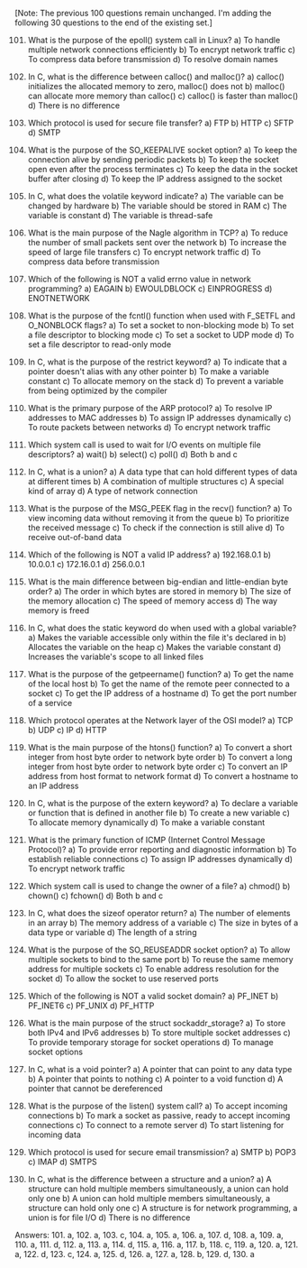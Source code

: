 [Note: The previous 100 questions remain unchanged. I'm adding the following 30 questions to the end of the existing set.]

101. What is the purpose of the epoll() system call in Linux?
    a) To handle multiple network connections efficiently
    b) To encrypt network traffic
    c) To compress data before transmission
    d) To resolve domain names

102. In C, what is the difference between calloc() and malloc()?
    a) calloc() initializes the allocated memory to zero, malloc() does not
    b) malloc() can allocate more memory than calloc()
    c) calloc() is faster than malloc()
    d) There is no difference

103. Which protocol is used for secure file transfer?
    a) FTP
    b) HTTP
    c) SFTP
    d) SMTP

104. What is the purpose of the SO_KEEPALIVE socket option?
    a) To keep the connection alive by sending periodic packets
    b) To keep the socket open even after the process terminates
    c) To keep the data in the socket buffer after closing
    d) To keep the IP address assigned to the socket

105. In C, what does the volatile keyword indicate?
    a) The variable can be changed by hardware
    b) The variable should be stored in RAM
    c) The variable is constant
    d) The variable is thread-safe

106. What is the main purpose of the Nagle algorithm in TCP?
    a) To reduce the number of small packets sent over the network
    b) To increase the speed of large file transfers
    c) To encrypt network traffic
    d) To compress data before transmission

107. Which of the following is NOT a valid errno value in network programming?
    a) EAGAIN
    b) EWOULDBLOCK
    c) EINPROGRESS
    d) ENOTNETWORK

108. What is the purpose of the fcntl() function when used with F_SETFL and O_NONBLOCK flags?
    a) To set a socket to non-blocking mode
    b) To set a file descriptor to blocking mode
    c) To set a socket to UDP mode
    d) To set a file descriptor to read-only mode

109. In C, what is the purpose of the restrict keyword?
    a) To indicate that a pointer doesn't alias with any other pointer
    b) To make a variable constant
    c) To allocate memory on the stack
    d) To prevent a variable from being optimized by the compiler

110. What is the primary purpose of the ARP protocol?
    a) To resolve IP addresses to MAC addresses
    b) To assign IP addresses dynamically
    c) To route packets between networks
    d) To encrypt network traffic

111. Which system call is used to wait for I/O events on multiple file descriptors?
    a) wait()
    b) select()
    c) poll()
    d) Both b and c

112. In C, what is a union?
    a) A data type that can hold different types of data at different times
    b) A combination of multiple structures
    c) A special kind of array
    d) A type of network connection

113. What is the purpose of the MSG_PEEK flag in the recv() function?
    a) To view incoming data without removing it from the queue
    b) To prioritize the received message
    c) To check if the connection is still alive
    d) To receive out-of-band data

114. Which of the following is NOT a valid IP address?
    a) 192.168.0.1
    b) 10.0.0.1
    c) 172.16.0.1
    d) 256.0.0.1

115. What is the main difference between big-endian and little-endian byte order?
    a) The order in which bytes are stored in memory
    b) The size of the memory allocation
    c) The speed of memory access
    d) The way memory is freed

116. In C, what does the static keyword do when used with a global variable?
    a) Makes the variable accessible only within the file it's declared in
    b) Allocates the variable on the heap
    c) Makes the variable constant
    d) Increases the variable's scope to all linked files

117. What is the purpose of the getpeername() function?
    a) To get the name of the local host
    b) To get the name of the remote peer connected to a socket
    c) To get the IP address of a hostname
    d) To get the port number of a service

118. Which protocol operates at the Network layer of the OSI model?
    a) TCP
    b) UDP
    c) IP
    d) HTTP

119. What is the main purpose of the htons() function?
    a) To convert a short integer from host byte order to network byte order
    b) To convert a long integer from host byte order to network byte order
    c) To convert an IP address from host format to network format
    d) To convert a hostname to an IP address

120. In C, what is the purpose of the extern keyword?
    a) To declare a variable or function that is defined in another file
    b) To create a new variable
    c) To allocate memory dynamically
    d) To make a variable constant

121. What is the primary function of ICMP (Internet Control Message Protocol)?
    a) To provide error reporting and diagnostic information
    b) To establish reliable connections
    c) To assign IP addresses dynamically
    d) To encrypt network traffic

122. Which system call is used to change the owner of a file?
    a) chmod()
    b) chown()
    c) fchown()
    d) Both b and c

123. In C, what does the sizeof operator return?
    a) The number of elements in an array
    b) The memory address of a variable
    c) The size in bytes of a data type or variable
    d) The length of a string

124. What is the purpose of the SO_REUSEADDR socket option?
    a) To allow multiple sockets to bind to the same port
    b) To reuse the same memory address for multiple sockets
    c) To enable address resolution for the socket
    d) To allow the socket to use reserved ports

125. Which of the following is NOT a valid socket domain?
    a) PF_INET
    b) PF_INET6
    c) PF_UNIX
    d) PF_HTTP

126. What is the main purpose of the struct sockaddr_storage?
    a) To store both IPv4 and IPv6 addresses
    b) To store multiple socket addresses
    c) To provide temporary storage for socket operations
    d) To manage socket options

127. In C, what is a void pointer?
    a) A pointer that can point to any data type
    b) A pointer that points to nothing
    c) A pointer to a void function
    d) A pointer that cannot be dereferenced

128. What is the purpose of the listen() system call?
    a) To accept incoming connections
    b) To mark a socket as passive, ready to accept incoming connections
    c) To connect to a remote server
    d) To start listening for incoming data

129. Which protocol is used for secure email transmission?
    a) SMTP
    b) POP3
    c) IMAP
    d) SMTPS

130. In C, what is the difference between a structure and a union?
    a) A structure can hold multiple members simultaneously, a union can hold only one
    b) A union can hold multiple members simultaneously, a structure can hold only one
    c) A structure is for network programming, a union is for file I/O
    d) There is no difference

Answers:
101. a, 102. a, 103. c, 104. a, 105. a, 106. a, 107. d, 108. a, 109. a, 110. a,
111. d, 112. a, 113. a, 114. d, 115. a, 116. a, 117. b, 118. c, 119. a, 120. a,
121. a, 122. d, 123. c, 124. a, 125. d, 126. a, 127. a, 128. b, 129. d, 130. a

